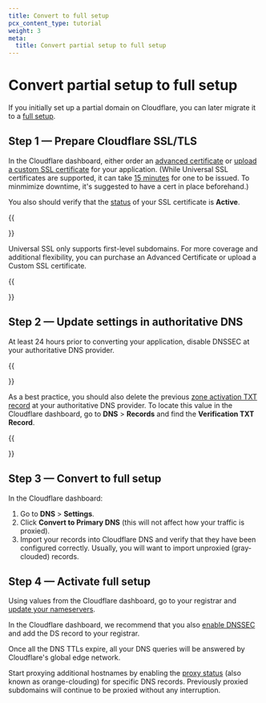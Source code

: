 ```yaml
---
title: Convert to full setup
pcx_content_type: tutorial
weight: 3
meta:
  title: Convert partial setup to full setup
---
```


# Convert partial setup to full setup

If you initially set up a partial domain on Cloudflare, you can later migrate it to a [full setup](/dns/zone-setups/full-setup/).

## Step 1 — Prepare Cloudflare SSL/TLS

In the Cloudflare dashboard, either order an [advanced certificate](/ssl/edge-certificates/advanced-certificate-manager/manage-certificates/) or [upload a custom SSL certificate](/ssl/edge-certificates/custom-certificates/uploading/) for your application. (While Universal SSL certificates are supported, it can take [15 minutes](/ssl/edge-certificates/universal-ssl/enable-universal-ssl/#full-dns-setup) for one to be issued. To minmimize downtime, it's suggested to have a cert in place beforehand.)

You also should verify that the [status](/ssl/reference/certificate-statuses/) of your SSL certificate is **Active**.

{{<Aside type="note">}}

Universal SSL only supports first-level subdomains. For more coverage and additional flexibility, you can purchase an Advanced Certificate or upload a Custom SSL certificate.

{{</Aside>}}

## Step 2 — Update settings in authoritative DNS

At least 24 hours prior to converting your application, disable DNSSEC at your authoritative DNS provider.

{{<Aside type="note">}}

As a best practice, you should also delete the previous [zone activation TXT record](/dns/zone-setups/partial-setup/setup/#add-your-domain-to-cloudflare) at your authoritative DNS provider. To locate this value in the Cloudflare dashboard, go to **DNS** > **Records** and find the **Verification TXT Record**.
  
{{</Aside>}}


## Step 3 — Convert to full setup

In the Cloudflare dashboard:

1.  Go to **DNS** > **Settings**.
2.  Click **Convert to Primary DNS** (this will not affect how your traffic is proxied).
3.  Import your records into Cloudflare DNS and verify that they have been configured correctly. Usually, you will want to import unproxied (gray-clouded) records.

## Step 4 — Activate full setup

Using values from the Cloudflare dashboard, go to your registrar and [update your nameservers](/dns/zone-setups/full-setup/setup/).

In the Cloudflare dashboard, we recommend that you also [enable DNSSEC](/dns/dnssec/) and add the DS record to your registrar.

Once all the DNS TTLs expire, all your DNS queries will be answered by Cloudflare's global edge network.

Start proxying additional hostnames by enabling the [proxy status](/dns/manage-dns-records/reference/proxied-dns-records/) (also known as orange-clouding) for specific DNS records. Previously proxied subdomains will continue to be proxied without any interruption.
